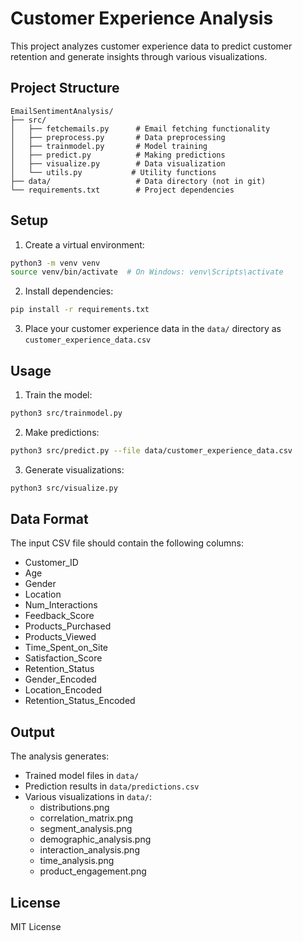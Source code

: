 # Customer Experience Analysis

This project analyzes customer experience data to predict customer retention and generate insights through various visualizations.

## Project Structure

```
EmailSentimentAnalysis/
├── src/
│   ├── fetchemails.py      # Email fetching functionality
│   ├── preprocess.py       # Data preprocessing
│   ├── trainmodel.py       # Model training
│   ├── predict.py          # Making predictions
│   ├── visualize.py        # Data visualization
│   └── utils.py           # Utility functions
├── data/                   # Data directory (not in git)
└── requirements.txt        # Project dependencies
```

## Setup

1. Create a virtual environment:
```bash
python3 -m venv venv
source venv/bin/activate  # On Windows: venv\Scripts\activate
```

2. Install dependencies:
```bash
pip install -r requirements.txt
```

3. Place your customer experience data in the `data/` directory as `customer_experience_data.csv`

## Usage

1. Train the model:
```bash
python3 src/trainmodel.py
```

2. Make predictions:
```bash
python3 src/predict.py --file data/customer_experience_data.csv
```

3. Generate visualizations:
```bash
python3 src/visualize.py
```

## Data Format

The input CSV file should contain the following columns:
- Customer_ID
- Age
- Gender
- Location
- Num_Interactions
- Feedback_Score
- Products_Purchased
- Products_Viewed
- Time_Spent_on_Site
- Satisfaction_Score
- Retention_Status
- Gender_Encoded
- Location_Encoded
- Retention_Status_Encoded

## Output

The analysis generates:
- Trained model files in `data/`
- Prediction results in `data/predictions.csv`
- Various visualizations in `data/`:
  - distributions.png
  - correlation_matrix.png
  - segment_analysis.png
  - demographic_analysis.png
  - interaction_analysis.png
  - time_analysis.png
  - product_engagement.png

## License
MIT License